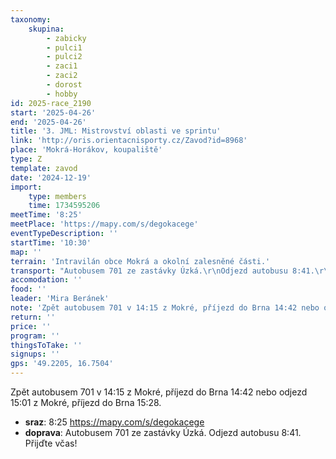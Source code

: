 ```yaml
---
taxonomy:
    skupina:
        - zabicky
        - pulci1
        - pulci2
        - zaci1
        - zaci2
        - dorost
        - hobby
id: 2025-race_2190
start: '2025-04-26'
end: '2025-04-26'
title: '3. JML: Mistrovství oblasti ve sprintu'
link: 'http://oris.orientacnisporty.cz/Zavod?id=8968'
place: 'Mokrá-Horákov, koupaliště'
type: Z
template: zavod
date: '2024-12-19'
import:
    type: members
    time: 1734595206
meetTime: '8:25'
meetPlace: 'https://mapy.com/s/degokacege'
eventTypeDescription: ''
startTime: '10:30'
map: ''
terrain: 'Intravilán obce Mokrá a okolní zalesněné části.'
transport: "Autobusem 701 ze zastávky Úzká.\r\nOdjezd autobusu 8:41.\r\nPřijďte včas!"
accomodation: ''
food: ''
leader: 'Mira Beránek'
note: 'Zpět autobusem 701 v 14:15 z Mokré, příjezd do Brna 14:42 nebo odjezd 15:01 z Mokré, příjezd do Brna 15:28.'
return: ''
price: ''
program: ''
thingsToTake: ''
signups: ''
gps: '49.2205, 16.7504'
---
```


Zpět autobusem 701 v 14:15 z Mokré, příjezd do Brna 14:42 nebo odjezd 15:01 z Mokré, příjezd do Brna 15:28.
* **sraz**: 8:25 https://mapy.com/s/degokacege
* **doprava**: Autobusem 701 ze zastávky Úzká.
Odjezd autobusu 8:41.
Přijďte včas!
